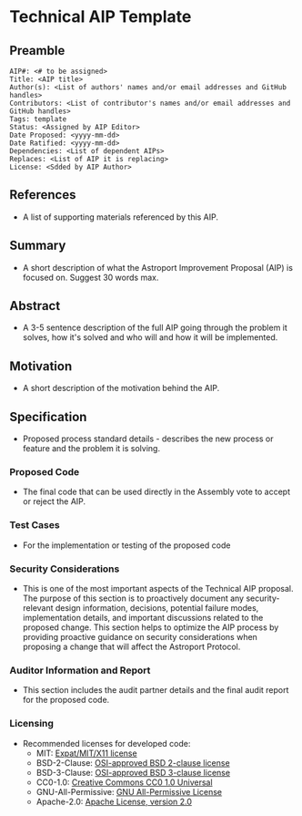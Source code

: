 # Technical AIP Template

## Preamble
```
AIP#: <# to be assigned>
Title: <AIP title>
Author(s): <List of authors' names and/or email addresses and GitHub handles>
Contributors: <List of contributor's names and/or email addresses and GitHub handles>
Tags: template
Status: <Assigned by AIP Editor>
Date Proposed: <yyyy-mm-dd>
Date Ratified: <yyyy-mm-dd>
Dependencies: <List of dependent AIPs>
Replaces: <List of AIP it is replacing>
License: <Sdded by AIP Author>
```

## References

- A list of supporting materials referenced by this AIP.

## Summary

- A short description of what the Astroport Improvement Proposal (AIP) is focused on. Suggest 30 words max.

## Abstract

- A 3-5 sentence description of the full AIP going through the problem it solves, how it's solved and who will and how it will be implemented.

## Motivation

- A short description of the motivation behind the AIP.

## Specification

- Proposed process standard details - describes the new process or feature and the problem it is solving.

### Proposed Code

-  The final code that can be used directly in the Assembly vote to accept or reject the AIP.

### Test Cases

- For the implementation or testing of the proposed code

### Security Considerations

- This is one of the most important aspects of the Technical AIP proposal. The purpose of this section is to proactively document any security-relevant design information, decisions, potential failure modes, implementation details, and important discussions related to the proposed change. This section helps to optimize the AIP process by providing proactive guidance on security considerations when proposing a change that will affect the Astroport Protocol.

### Auditor Information and Report

- This section includes the audit partner details and the final audit report for the proposed code.

### Licensing
- Recommended licenses for developed code:
    -   MIT: [Expat/MIT/X11 license](https://opensource.org/licenses/MIT)
    -   BSD-2-Clause: [OSI-approved BSD 2-clause license](https://opensource.org/licenses/BSD-2-Clause)
    -   BSD-3-Clause: [OSI-approved BSD 3-clause license](https://opensource.org/licenses/BSD-3-Clause)
    -   CC0-1.0: [Creative Commons CC0 1.0 Universal](https://creativecommons.org/publicdomain/zero/1.0/)
    -   GNU-All-Permissive: [GNU All-Permissive License](http://www.gnu.org/prep/maintain/html_node/License-Notices-for-Other-Files.html)
    -   Apache-2.0: [Apache License, version 2.0](http://www.apache.org/licenses/LICENSE-2.0)

